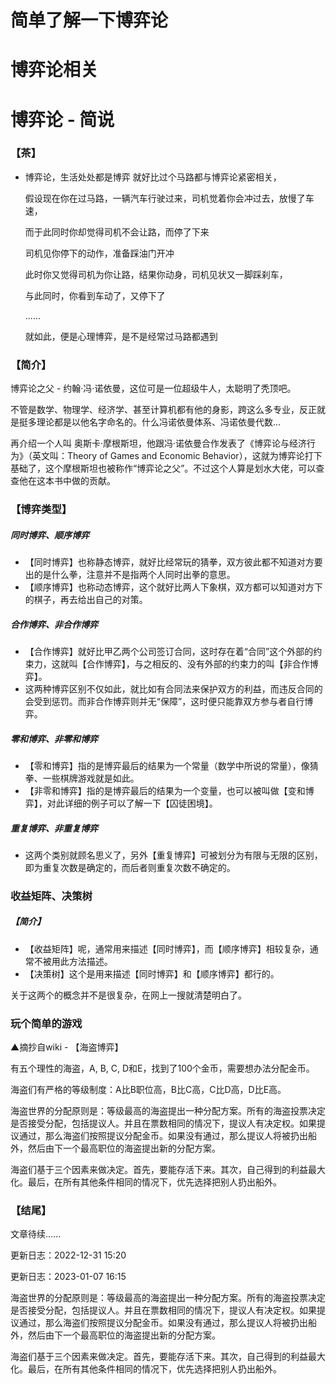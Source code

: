 # 简单了解一下博弈论


# 博弈论相关

# 博弈论 - 简说

### 【茶】

* 博弈论，生活处处都是博弈   就好比过个马路都与博弈论紧密相关，

  假设现在你在过马路，一辆汽车行驶过来，司机觉着你会冲过去，放慢了车速，

  而于此同时你却觉得司机不会让路，而停了下来

  司机见你停下的动作，准备踩油门开冲

  此时你又觉得司机为你让路，结果你动身，司机见状又一脚踩刹车，

  与此同时，你看到车动了，又停下了

  ......

  就如此，便是心理博弈，是不是经常过马路都遇到

### 【简介】

博弈论之父 - 约翰·冯·诺依曼，这位可是一位超级牛人，太聪明了秃顶吧。

不管是数学、物理学、经济学、甚至计算机都有他的身影，跨这么多专业，反正就是挺多理论都是以他名字命名的。什么冯诺依曼体系、冯诺依曼代数...

再介绍一个人叫 奥斯卡·摩根斯坦，他跟冯·诺依曼合作发表了《博弈论与经济行为》（英文叫：Theory of Games and Economic Behavior），这就为博弈论打下基础了，这个摩根斯坦也被称作“博弈论之父”。不过这个人算是划水大佬，可以查查他在这本书中做的贡献。

### 【博弈类型】

##### 同时博弈、顺序博弈

* 【同时博弈】也称静态博弈，就好比经常玩的猜拳，双方彼此都不知道对方要出的是什么拳，注意并不是指两个人同时出拳的意思。
* 【顺序博弈】也称动态博弈，这个就好比两人下象棋，双方都可以知道对方下的棋子，再去给出自己的对策。

##### 合作博弈、非合作博弈

* 【合作博弈】就好比甲乙两个公司签订合同，这时存在着“合同”这个外部的约束力，这就叫【合作博弈】，与之相反的、没有外部的约束力的叫【非合作博弈】。
* 这两种博弈区别不仅如此，就比如有合同法来保护双方的利益，而违反合同的会受到惩罚。而非合作博弈则并无“保障”，这时便只能靠双方参与者自行博弈。

##### 零和博弈、非零和博弈

* 【零和博弈】指的是博弈最后的结果为一个常量（数学中所说的常量），像猜拳、一些棋牌游戏就是如此。
* 【非零和博弈】指的是博弈最后的结果为一个变量，也可以被叫做【变和博弈】，对此详细的例子可以了解一下【囚徒困境】。

##### 重复博弈、非重复博弈

* 这两个类别就顾名思义了，另外【重复博弈】可被划分为有限与无限的区别，即为重复次数是确定的，而后者则重复次数不确定的。

### 收益矩阵、决策树

##### 【简介】

* 【收益矩阵】呢，通常用来描述【同时博弈】，而【顺序博弈】相较复杂，通常不被用此方法描述。
* 【决策树】这个是用来描述【同时博弈】和【顺序博弈】都行的。

关于这两个的概念并不是很复杂，在网上一搜就清楚明白了。

### 玩个简单的游戏

▲摘抄自wiki - 【海盗博弈】

有五个理性的海盗，A, B, C, D和E，找到了100个金币，需要想办法分配金币。

海盗们有严格的等级制度：A比B职位高，B比C高，C比D高，D比E高。

海盗世界的分配原则是：等级最高的海盗提出一种分配方案。所有的海盗投票决定是否接受分配，包括提议人。并且在票数相同的情况下，提议人有决定权。如果提议通过，那么海盗们按照提议分配金币。如果没有通过，那么提议人将被扔出船外，然后由下一个最高职位的海盗提出新的分配方案。

海盗们基于三个因素来做决定。首先，要能存活下来。其次，自己得到的利益最大化。最后，在所有其他条件相同的情况下，优先选择把别人扔出船外。

### 【结尾】

文章待续......

更新日志：2022-12-31 15:20

更新日志：2023-01-07 16:15

海盗世界的分配原则是：等级最高的海盗提出一种分配方案。所有的海盗投票决定是否接受分配，包括提议人。并且在票数相同的情况下，提议人有决定权。如果提议通过，那么海盗们按照提议分配金币。如果没有通过，那么提议人将被扔出船外，然后由下一个最高职位的海盗提出新的分配方案。

海盗们基于三个因素来做决定。首先，要能存活下来。其次，自己得到的利益最大化。最后，在所有其他条件相同的情况下，优先选择把别人扔出船外。

‍

